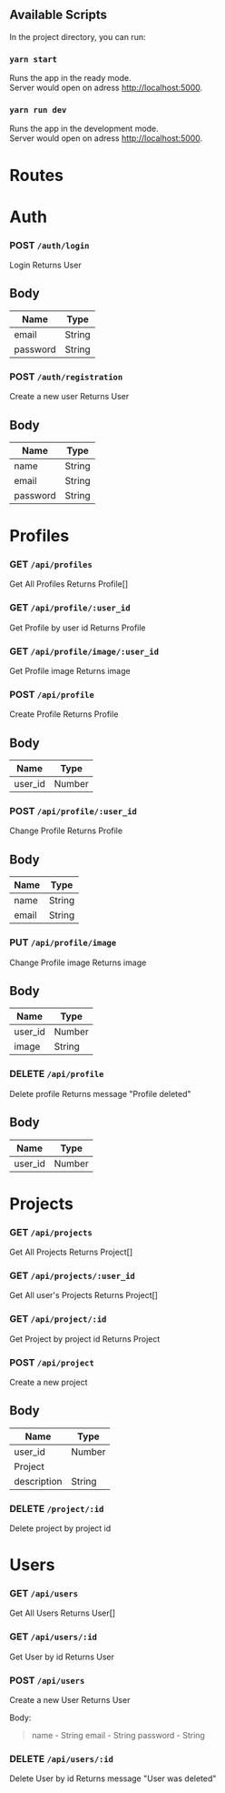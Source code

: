 ## Available Scripts

In the project directory, you can run:

### `yarn start`

Runs the app in the ready mode.\
Server would open on adress [http://localhost:5000](http://localhost:5000).

### `yarn run dev`

Runs the app in the development mode.\
Server would open on adress [http://localhost:5000](http://localhost:5000).

# Routes

# Auth

### POST `/auth/login`

Login
Returns User

## Body 

| Name | Type |
| --- | --- |
| email | String |
| password | String |

### POST `/auth/registration`

Create a new user
Returns User

## Body

| Name | Type |
| --- | --- |
| name | String |
| email | String |
| password | String |

# Profiles

### GET `/api/profiles`

Get All Profiles
Returns Profile[]

### GET `/api/profile/:user_id`

Get Profile by user id
Returns Profile

### GET `/api/profile/image/:user_id`

Get Profile image
Returns image

### POST `/api/profile`

Create Profile
Returns Profile

## Body

| Name | Type |
| --- | --- |
| user_id | Number |

### POST `/api/profile/:user_id`

Change Profile
Returns Profile

## Body

| Name | Type |
| --- | --- |
| name | String |
| email | String |

### PUT `/api/profile/image`

Change Profile image
Returns image

## Body

| Name | Type |
| --- | --- |
| user_id | Number |
| image | String |

### DELETE `/api/profile`

Delete profile
Returns message "Profile deleted"

## Body

| Name | Type |
| --- | --- |
| user_id | Number |

# Projects

### GET `/api/projects`

Get All Projects
Returns Project[]

### GET `/api/projects/:user_id`

Get All user's Projects
Returns Project[]

### GET `/api/project/:id`

Get Project by project id
Returns Project

### POST `/api/project`

Create a new project

## Body

| Name | Type |
| --- | --- |
| user_id | Number |
| Project | | name | String |
| description | String ||


### DELETE `/project/:id`

Delete project by project id

# Users

### GET `/api/users`

Get All Users
Returns User[]

### GET `/api/users/:id`

Get User by id
Returns User

### POST `/api/users`

Create a new User
Returns User

Body:
> name - String
> email - String
> password - String

### DELETE `/api/users/:id`

Delete User by id
Returns message "User was deleted"
